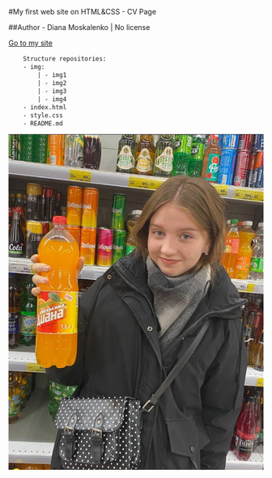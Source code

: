 #My first web site on HTML&CSS - CV Page

##Author - Diana Moskalenko | No license

[Go to my site](https://dianamosk.github.io/cv_page/)

``` 
    Structure repositories:
    - img:
        | - img1
        | - img2
        | - img3
        | - img4
    - index.html
    - style.css
    - README.md
```

![.](img/photo11.jfif)